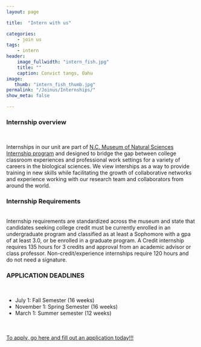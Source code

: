 ```yaml
---
layout: page

title:  "Intern with us"

categories:
    - join us
tags:
    - intern
header:
    image_fullwidth: "intern_fish.jpg"
    title: ""
    caption: Convict tangs, Oahu    
image:
   thumb: "intern_fish_thumb.jpg"
permalink: "/Joinus/Internships/"
show_meta: false

---
```


<h3>Internship overview</h3>
<br>


Internships in our unit are part of <a href='http://naturalsciences.org/support/internships'> N.C. Museum of Natural Sciences Internship program</a> and designed to bridge the gap between college classroom experiences and professional work settings for a variety of careers in the biological sciences. We view interships as a way to provide training in new skills while facilitating the growth of collaborative networks and experience working with our research team and collaborators from around the world. 
<br>
 
<h3>Internship Requirements</h3>
<br>	
Internship requirements are standardized across the museum and state that candidates seeking college credit must be currently enrolled in an undergraduate program and classified as at least a Sophomore with a gpa of at least 3.0, or be enrolled in a graduate program. A Credit internship requires 135 hours for 3 credits and approval from an academic advisor or class professor. Non-credit/experience internships require 120 hours and do not need a signature.
<br>
<h3>APPLICATION DEADLINES</h3>
<br>

* July 1: Fall Semester (16 weeks)
* November 1: Spring Semester (16 weeks)
* March 1: Summer semester (12 weeks) 

<br>
<br><a href='http://naturalsciences.org/support/internships'>To apply, go here and fill out an application today!!!</a>
<br>
<br>
<br>

